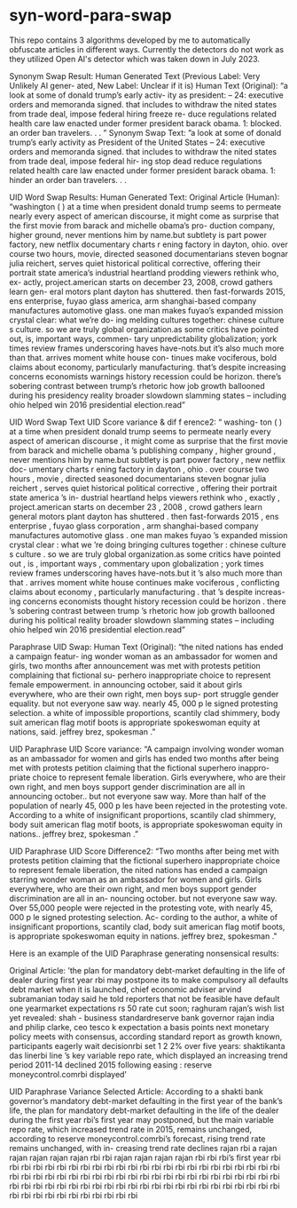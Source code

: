 # syn-word-para-swap
This repo contains 3 algorithms developed by me to automatically obfuscate articles in different ways. Currently the detectors do not work as they utilized Open AI's detector which was taken down in July 2023.

Synonym Swap Result:
Human Generated Text (Previous Label: Very Unlikely AI gener-
ated, New Label: Unclear if it is)
Human Text (Original): “a look at some of donald trump’s early activ-
ity as president: – 24: executive orders and memoranda signed. that includes
to withdraw the nited states from trade deal, impose federal hiring freeze re-
duce regulations related health care law enacted under former president barack
obama. 1: blocked. an order ban travelers. . . ”
Synonym Swap Text: ”a look at some of donald trump’s early activity as
President of the United States – 24: executive orders and memoranda signed.
that includes to withdraw the nited states from trade deal, impose federal hir-
ing stop dead reduce regulations related health care law enacted under former
president barack obama. 1: hinder an order ban travelers. . . 

UID Word Swap Results:
Human Generated Text:
Original Article (Human): “washington ( ) at a time when president donald
trump seems to permeate nearly every aspect of american discourse, it might
come as surprise that the first movie from barack and michelle obama’s pro-
duction company, higher ground, never mentions him by name.but subtlety is
part power factory, new netflix documentary charts r ening factory in dayton,
ohio. over course two hours, movie, directed seasoned documentarians steven
bognar julia reichert, serves quiet historical political corrective, offering their
portrait state america’s industrial heartland prodding viewers rethink who, ex-
actly, project.american starts on december 23, 2008, crowd gathers learn gen-
eral motors plant dayton has shuttered. then fast-forwards 2015, ens enterprise,
fuyao glass america, arm shanghai-based company manufactures automotive
glass. one man makes fuyao’s expanded mission crystal clear: what we’re do-
ing melding cultures together: chinese culture s culture. so we are truly global
organization.as some critics have pointed out, is, important ways, commen-
tary unpredictability globalization; york times review frames underscoring haves
have-nots.but it’s also much more than that. arrives moment white house con-
tinues make vociferous, bold claims about economy, particularly manufacturing.
that’s despite increasing concerns economists warnings history recession could
be horizon. there’s sobering contrast between trump’s rhetoric how job growth
ballooned during his presidency reality broader slowdown slamming states –
including ohio helped win 2016 presidential election.read”

UID Word Swap Text UID Score variance & dif f erence2: “ washing-
ton ( ) at a time when president donald trump seems to permeate nearly every
aspect of american discourse , it might come as surprise that the first movie
from barack and michelle obama ’s publishing company , higher ground , never
mentions him by name.but subtlety is part power factory , new netflix doc-
umentary charts r ening factory in dayton , ohio . over course two hours ,
movie , directed seasoned documentarians steven bognar julia reichert , serves
quiet historical political corrective , offering their portrait state america ’s in-
dustrial heartland helps viewers rethink who , exactly , project.american starts
on december 23 , 2008 , crowd gathers learn general motors plant dayton has
shuttered . then fast-forwards 2015 , ens enterprise , fuyao glass corporation ,
arm shanghai-based company manufactures automotive glass . one man makes
fuyao ’s expanded mission crystal clear : what we ’re doing bringing cultures
together : chinese culture s culture . so we are truly global organization.as some
critics have pointed out , is , important ways , commentary upon globalization ;
york times review frames underscoring haves have-nots.but it ’s also much more
than that . arrives moment white house continues make vociferous , conflicting
claims about economy , particularly manufacturing . that ’s despite increas-
ing concerns economists thought history recession could be horizon . there ’s
sobering contrast between trump ’s rhetoric how job growth ballooned during
his political reality broader slowdown slamming states – including ohio helped
win 2016 presidential election.read”

Paraphrase UID Swap:
Human Text (Original): “the nited nations has ended a campaign featur-
ing wonder woman as an ambassador for women and girls, two months after
announcement was met with protests petition complaining that fictional su-
perhero inappropriate choice to represent female empowerment. in announcing
october, said it about girls everywhere, who are their own right, men boys sup-
port struggle gender equality. but not everyone saw way. nearly 45, 000 p
le signed protesting selection. a white of impossible proportions, scantily clad
shimmery, body suit american flag motif boots is appropriate spokeswoman
equity at nations, said. jeffrey brez, spokesman .”

UID Paraphrase UID Score variance: “A campaign involving wonder
woman as an ambassador for women and girls has ended two months after
being met with protests petition claiming that the fictional superhero inappro-
priate choice to represent female liberation. Girls everywhere, who are their
own right, and men boys support gender discrimination are all in announcing
october.. but not everyone saw way. More than half of the population of nearly
45, 000 p les have been rejected in the protesting vote. According to a white of
insignificant proportions, scantily clad shimmery, body suit american flag motif
boots, is appropriate spokeswoman equity in nations.. jeffrey brez, spokesman
.”

UID Paraphrase UID Score Difference2: “Two months after being met
with protests petition claiming that the fictional superhero inappropriate choice
to represent female liberation, the nited nations has ended a campaign starring
wonder woman as an ambassador for women and girls. Girls everywhere, who
are their own right, and men boys support gender discrimination are all in an-
nouncing october. but not everyone saw way. Over 55,000 people were rejected
in the protesting vote, with nearly 45, 000 p le signed protesting selection. Ac-
cording to the author, a white of insignificant proportions, scantily clad, body
suit american flag motif boots, is appropriate spokeswoman equity in nations.
jeffrey brez, spokesman ."

Here is an example of the UID Paraphrase generating nonsensical results:

Original Article: ’the plan for mandatory debt-market defaulting in the life
of dealer during first year rbi may postpone its to make compulsory all defaults
debt market when it is launched, chief economic adviser arvind subramanian
today said he told reporters that not be feasible have default one yearmarket
expectations rs 50 rate cut soon; raghuram rajan’s wish list yet revealed: shah -
business standardreserve bank governor rajan india and philip clarke, ceo tesco k
expectation a basis points next monetary policy meets with consensus, according
standard report as growth known, participants eagerly wait decisionrbi set 1 2
2% over five years: shaktikanta das linerbi line ’s key variable repo rate, which
displayed an increasing trend period 2011-14 declined 2015 following easing :
reserve moneycontrol.comrbi displayed’

UID Paraphrase Variance Selected Article: According to a shakti bank
governor’s mandatory debt-market defaulting in the first year of the bank’s life,
the plan for mandatory debt-market defaulting in the life of the dealer during
the first year rbi’s first year may postponed, but the main variable repo rate,
which increased trend rate in 2015, remains unchanged, according to reserve
moneycontrol.comrbi’s forecast, rising trend rate remains unchanged, with in-
creasing trend rate declines rajan rbi a rajan rajan rajan rajan rajan rbi rbi
rajan rajan rajan rajan rbi rbi rbi’s first year rbi rbi rbi rbi rbi rbi rbi rbi rbi
rbi rbi rbi rbi rbi rbi rbi rbi rbi rbi rbi rbi rbi rbi rbi rbi rbi rbi rbi rbi rbi rbi
rbi rbi rbi rbi rbi rbi rbi rbi rbi rbi rbi rbi rbi rbi rbi rbi rbi rbi rbi rbi rbi rbi
rbi rbi rbi rbi rbi rbi rbi rbi rbi rbi rbi rbi rbi rbi rbi rbi rbi rbi rbi rbi rbi rbi
rbi rbi rbi rbi rbi rbi
